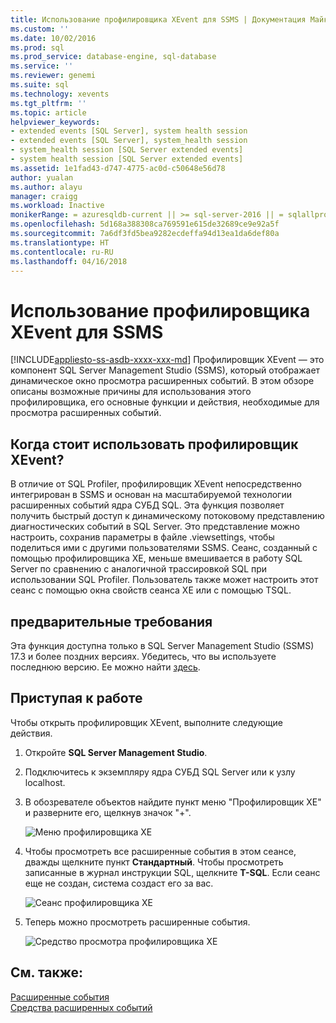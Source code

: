 ```yaml
---
title: Использование профилировщика XEvent для SSMS | Документация Майкрософт
ms.custom: ''
ms.date: 10/02/2016
ms.prod: sql
ms.prod_service: database-engine, sql-database
ms.service: ''
ms.reviewer: genemi
ms.suite: sql
ms.technology: xevents
ms.tgt_pltfrm: ''
ms.topic: article
helpviewer_keywords:
- extended events [SQL Server], system health session
- extended events [SQL Server], system_health session
- system_health session [SQL Server extended events]
- system health session [SQL Server extended events]
ms.assetid: 1e1fad43-d747-4775-ac0d-c50648e56d78
author: yualan
ms.author: alayu
manager: craigg
ms.workload: Inactive
monikerRange: = azuresqldb-current || >= sql-server-2016 || = sqlallproducts-allversions
ms.openlocfilehash: 5d168a388308ca769591e615de32689ce9e92a5f
ms.sourcegitcommit: 7a6df3fd5bea9282ecdeffa94d13ea1da6def80a
ms.translationtype: HT
ms.contentlocale: ru-RU
ms.lasthandoff: 04/16/2018
---
```

# <a name="use-the-ssms-xevent-profiler"></a>Использование профилировщика XEvent для SSMS
[!INCLUDE[appliesto-ss-asdb-xxxx-xxx-md](../../includes/appliesto-ss-asdb-xxxx-xxx-md.md)]
Профилировщик XEvent — это компонент SQL Server Management Studio (SSMS), который отображает динамическое окно просмотра расширенных событий. В этом обзоре описаны возможные причины для использования этого профилировщика, его основные функции и действия, необходимые для просмотра расширенных событий.

## <a name="why-would-i-use-the-xevent-profiler"></a>Когда стоит использовать профилировщик XEvent?
В отличие от SQL Profiler, профилировщик XEvent непосредственно интегрирован в SSMS и основан на масштабируемой технологии расширенных событий ядра СУБД SQL. Эта функция позволяет получить быстрый доступ к динамическому потоковому представлению диагностических событий в SQL Server. Это представление можно настроить, сохранив параметры в файле .viewsettings, чтобы поделиться ими с другими пользователями SSMS. Сеанс, созданный с помощью профилировщика XE, меньше вмешивается в работу SQL Server по сравнению с аналогичной трассировкой SQL при использовании SQL Profiler. Пользователь также может настроить этот сеанс с помощью окна свойств сеанса XE или с помощью TSQL.

## <a name="prerequisites"></a>предварительные требования
Эта функция доступна только в SQL Server Management Studio (SSMS) 17.3 и более поздних версиях. Убедитесь, что вы используете последнюю версию. Ее можно найти [здесь](https://docs.microsoft.com/en-us/sql/ssms/download-sql-server-management-studio-ssms).

## <a id="getting-started"></a> Приступая к работе
Чтобы открыть профилировщик XEvent, выполните следующие действия.

1. Откройте **SQL Server Management Studio**.

2. Подключитесь к экземпляру ядра СУБД SQL Server или к узлу localhost.

3. В обозревателе объектов найдите пункт меню "Профилировщик XE" и разверните его, щелкнув значок "+".

   ![Меню профилировщика XE](media/xevents-xe-profiler-menu.png)

4. Чтобы просмотреть все расширенные события в этом сеансе, дважды щелкните пункт **Стандартный**. Чтобы просмотреть записанные в журнал инструкции SQL, щелкните **T-SQL**. Если сеанс еще не создан, система создаст его за вас.

   ![Сеанс профилировщика XE](media/xevents-xe-profiler-start-session.png)

5. Теперь можно просмотреть расширенные события.

   ![Средство просмотра профилировщика XE](media/xevents-xe-profiler-start-viewer.png)

## <a name="see-also"></a>См. также:
[Расширенные события](../../relational-databases/extended-events/extended-events.md)  
[Средства расширенных событий](../../relational-databases/extended-events/extended-events-tools.md)  
  
  
